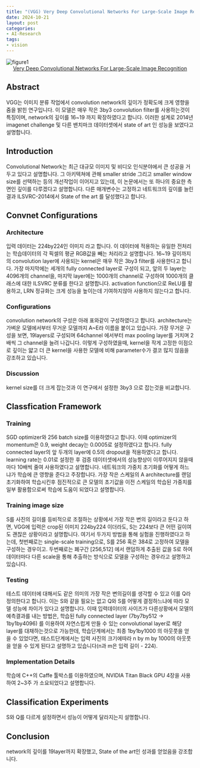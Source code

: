 ```yaml
---
title: "(VGG) Very Deep Convolutional Networks For Large-Scale Image Recognition 리뷰"
date: 2024-10-21
layout: post
categories: 
- AI-Research
tags: 
- vision
---
```


<img itemprop="image" src="https://000namc.xyz/nginx/blog/vgg/figure1.jpeg" alt="figure1" />

<div align="center">
  <a href="https://arxiv.org/pdf/1409.1556" target="<sub>blank</sub>">
    Very Deep Convolutional Networks For Large-Scale Image Recognition
  </a>
</div>

## Abstract
VGG는 이미지 분류 작업에서 convolution network의 깊이가 정확도에 크게 영향을 줌을 밝힌 연구입니다. 이 모델은 매우 작은 3by3 convolution filter를 사용하는것이 특징이며, network의 깊이를 16~19 까지 확장하였다고 합니다. 이러한 설계로 2014년 imagenet challenge 및 다른 밴치마크 데이터셋에서 state of art 인 성능을 보였다고 설명합니다.

## Introduction
Convolutional Network는 최근 대규모 이미지 및 비디오 인식분야에서 큰 성공을 거두고 있다고 설명합니다. 그 아키텍쳐에 관해 smaller stride 그리고 smaller window size를 선택하는 등의 개선작업이 이어지고 있는데, 이 논문에서는 또 하나의 중요한 측면인 깊이를 다루겠다고 설명합니다. 다른 매개변수는 고정하고 네트워크의 깊이를 늘린 결과 ILSVRC-2014에서 State of the art 를 달성했다고 합니다.  

## Convnet Configurations
### Architecture
입력 데이터는 224by224인 이미지 라고 합니다. 이 데이터에 적용하는 유일한 전처리는 학습데이터의 각 픽셀의 평균 RGB값을 빼는 처리라고 설명합니다. 16~19 깊이까지의 convolution layer에 사용되는 kernel은 매우 작은 3by3 filter를 사용한다고 합니다. 가장 마지막에는 세개의 fully connected layer로 구성이 되고, 앞의 두 layer는 4096개의 channel을, 마지막 layer에는 1000개의 channel로 구성하여 1000개의 클래스에 대한 ILSVRC 분류를 한다고 설명합니다. activation function으로 ReLU를 활용하고, LRN 정규화는 크게 성능을 높이는데 기여하지않아 사용하지 않는다고 합니다. 

### Configurations
convolution network의 구성은 아래 표와같이 구성하였다고 합니다. architecture는 가벼운 모델에서부터 무거운 모델까지 A~E라 이름을 붙이고 있습니다. 가장 무거운 구성을 보면, 19layers로 구성되며 64channel 에서부터 max pooling layer를 거치며 2배씩 그 channel을 늘려 나갑니다. 이렇게 구성하였을때, kernel을 작게 고정한 이점으로 깊이는 얇고 더 큰 kernel을 사용한 모델에 비해 parameter수가 결코 많지 않음을 강조하고 있습니다.  

### Discussion
kernel size를 더 크게 잡는것과 이 연구에서 설정한 3by3 으로 잡는것을 비교합니다.

## Classfication Framework
### Training
SGD optimizer와 256 batch size를 이용하였다고 합니다. 이때 optimizer의 momentum은 0.9, weight decay는 0.0005로 설정하였다고 합니다. fully connected layer의 앞 두개의 layer에 0.5의 dropout을 적용하였다고 합니다. learning rate는 0.01로 설정한 후 검증 데이터셋에서의 성능향상이 이루어지지 않을때마다 10배씩 줄여 사용하였다고 설명합니다. 네트워크의 가중치 초기화를 어떻게 하느냐가 학습에 큰 영향을 준다고 주장합니다. 가장 작은 스케일의 A architecture를 랜덤 초기화하여 학습시킨후 점진적으로 큰 모델의 초기값을 이전 스케일의 학습된 가중치를 일부 활용함으로써 학습에 도움이 되었다고 설명합니다. 

### Training image size
S를 사진의 길이를 등비적으로 조절하는 상황에서 가장 작은 변의 길이라고 둔다고 하면, VGG에 입력은 crop된 이미지 224by224 이더라도, S는 224보다 큰 어떤 길이여도 괜찮은 상황이라고 설명합니다. 여기서 두가지 방법을 통해 실험을 진행하였다고 하는데, 첫번째로는 single-scale training으로, S를 256 혹은 384로 고정하여 모델을 구성하는 경우이고. 두번째로는 폐구간 [256,512] 에서 랜덤하게 추출된 값을 S로 하여 데이터마다 다른 scale을 통해 추출하는 방식으로 모델을 구성하는 경우라고 설명하고 있습니다. 

### Testing
테스트 데이터에 대해서도 같은 의미의 가장 작은 변의길이를 생각할 수 있고 이를 Q라 정의한다고 합니다. 이는 S와 같을 필요는 없고 Q와 S를 어떻게 결정하느냐에 따라 모델 성능에 차이가 있다고 설명합니다. 이때 입력데이터의 사이즈가 다른상황에서 모델의 예측결과를 내는 방법은, 학습된 fully connected layer (7by7by512 -> 1by1by4096) 를 이용하여 자연스럽게 만들 수 있는 convolutional layer로 해당 layer를 대채하는것으로 가능한데, 학습단계에서는 최종 1by1by1000 의 아웃풋을 얻을 수 있었다면, 태스트단계에서는 입력 사진의 크기에따라 n by m by 1000의 아웃풋을 얻을 수 있게 된다고 설명하고 있습니다(n과 m은 입력 길이 - 224).    

### Implementation Details
학습에 C++의 Caffe 툴박스를 이용하였으며, NVIDIA Titan Black GPU 4장을 사용하여 2~3주 가 소요되었다고 설명합니다.

## Classification Experiments
S와 Q를 다르게 설정하면서 성능이 어떻게 달라지는지 설명합니다.

## Conclusion
network의 깊이를 19layer까지 확장했고, State of the art인 성과를 얻었음을 강조합니다.
